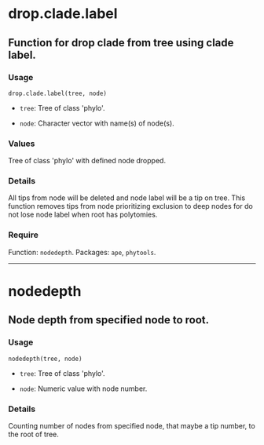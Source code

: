 # drop.clade.label

## Function for drop clade from tree using clade label.

### Usage

`drop.clade.label(tree, node)`

* `tree`: Tree of class 'phylo'.

* `node`: Character vector with name(s) of node(s).

### Values

Tree of class 'phylo' with defined node dropped.

### Details

All tips from node will be deleted and node label will be a tip on tree. This function removes tips from node prioritizing exclusion to deep nodes for do not lose node label when root has polytomies.

### Require
Function: `nodedepth`.
Packages: `ape`, `phytools`.

***

# nodedepth

## Node depth from specified node to root.

### Usage

`nodedepth(tree, node)`

* `tree`: Tree of class 'phylo'.

* `node`: Numeric value with node number.

### Details

Counting number of nodes from specified node, that maybe a tip number, to the root of tree.
